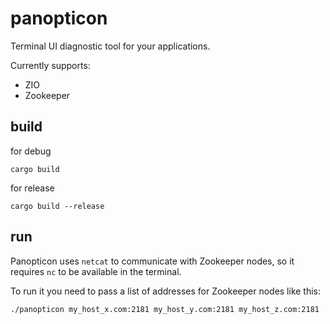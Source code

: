 # panopticon

Terminal UI diagnostic tool for your applications.

Currently supports:
- ZIO
- Zookeeper

## build

for debug
```
cargo build
```

for release
```
cargo build --release
```

## run

Panopticon uses `netcat` to communicate with Zookeeper nodes, so it requires `nc` to be available in the terminal.

To run it you need to pass a list of addresses for Zookeeper nodes like this:
```
./panopticon my_host_x.com:2181 my_host_y.com:2181 my_host_z.com:2181
```
